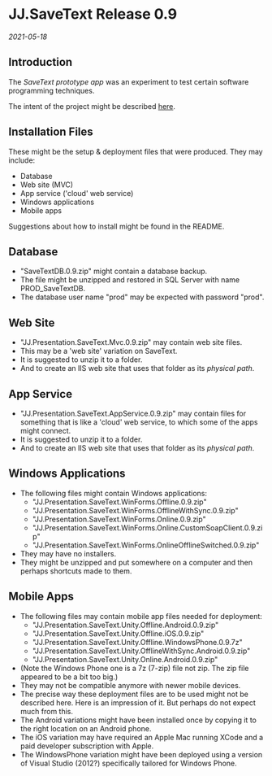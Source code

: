 JJ.SaveText Release 0.9
=======================

*2021-05-18*

Introduction
------------

The *SaveText prototype app* was an experiment to test certain software programming techniques.

The intent of the project might be described [here](https://github.com/jjvanzon/JJ.SaveText).


Installation Files
------------------

These might be the setup & deployment files that were produced. They may include:

- Database
- Web site (MVC)
- App service ('cloud' web service)
- Windows applications
- Mobile apps

Suggestions about how to install might be found in the README.


Database
--------

- "SaveTextDB.0.9.zip" might contain a database backup.
- The file might be unzipped and restored in SQL Server with name PROD_SaveTextDB.
- The database user name "prod" may be expected with password "prod".


Web Site
--------

- "JJ.Presentation.SaveText.Mvc.0.9.zip" may contain web site files.
- This may be a 'web site' variation on SaveText.
- It is suggested to unzip it to a folder.
- And to create an IIS web site that uses that folder as its *physical path*.

App Service
-----------

- "JJ.Presentation.SaveText.AppService.0.9.zip" may contain files for something that is like a 'cloud' web service, to which some of the apps might connect.
- It is suggested to unzip it to a folder.
- And to create an IIS web site that uses that folder as its *physical path*.
 

Windows Applications
--------------------

- The following files might contain Windows applications:
    - "JJ.Presentation.SaveText.WinForms.Offline.0.9.zip"
    - "JJ.Presentation.SaveText.WinForms.OfflineWithSync.0.9.zip"
    - "JJ.Presentation.SaveText.WinForms.Online.0.9.zip"
    - "JJ.Presentation.SaveText.WinForms.Online.CustomSoapClient.0.9.zip"
    - "JJ.Presentation.SaveText.WinForms.OnlineOfflineSwitched.0.9.zip"
- They may have no installers.
- They might be unzipped and put somewhere on a computer and then perhaps shortcuts made to them.


Mobile Apps
-----------

- The following files may contain mobile app files needed for deployment:
    - "JJ.Presentation.SaveText.Unity.Offline.Android.0.9.zip"
    - "JJ.Presentation.SaveText.Unity.Offline.iOS.0.9.zip"
    - "JJ.Presentation.SaveText.Unity.Offline.WindowsPhone.0.9.7z"
    - "JJ.Presentation.SaveText.Unity.OfflineWithSync.Android.0.9.zip"
    - "JJ.Presentation.SaveText.Unity.Online.Android.0.9.zip"
- (Note the Windows Phone one is a 7z (7-zip) file not zip. The zip file appeared to be a bit too big.)
- They may not be compatible anymore with newer mobile devices.
- The precise way these deployment files are to be used might not be described here. Here is an impression of it. But perhaps do not expect much from this.
- The Android variations might have been installed once by copying it to the right location on an Android phone.
- The iOS variation may have required an Apple Mac running XCode and a paid developer subscription with Apple.
- The WindowsPhone variation might have been deployed using a version of Visual Studio (2012?) specifically tailored for Windows Phone.